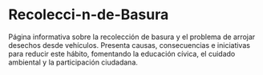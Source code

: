 # Recolecci-n-de-Basura
Página informativa sobre la recolección de basura y el problema de arrojar desechos desde vehículos. Presenta causas, consecuencias e iniciativas para reducir este hábito, fomentando la educación cívica, el cuidado ambiental y la participación ciudadana.
